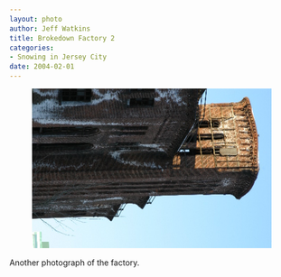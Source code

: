 ```yaml
--- 
layout: photo
author: Jeff Watkins
title: Brokedown Factory 2
categories: 
- Snowing in Jersey City
date: 2004-02-01
---
```


<figure><img class="photo" src="/photos/IMG_0643.jpg"></figure>

Another photograph of the factory.

